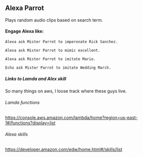 ## Alexa Parrot
Plays random audio clips based on search term.

#### Engage Alexa like:
`Alexa ask Mister Parrot to imperonate Rick Sanchez.`

`Alexa ask Mister Parrot to mimic excellent.`

`Alexa ask Mister Parrot to imitate Mario.`

`Echo ask Mister Parrot to imitate Wedding March.`

##### Links to Lamda and Alex skill
So many things on aws, I loose track where these guys live.

###### Lamda functions 
https://console.aws.amazon.com/lambda/home?region=us-east-1#/functions?display=list

###### Alexa skills
https://developer.amazon.com/edw/home.html#/skills/list

